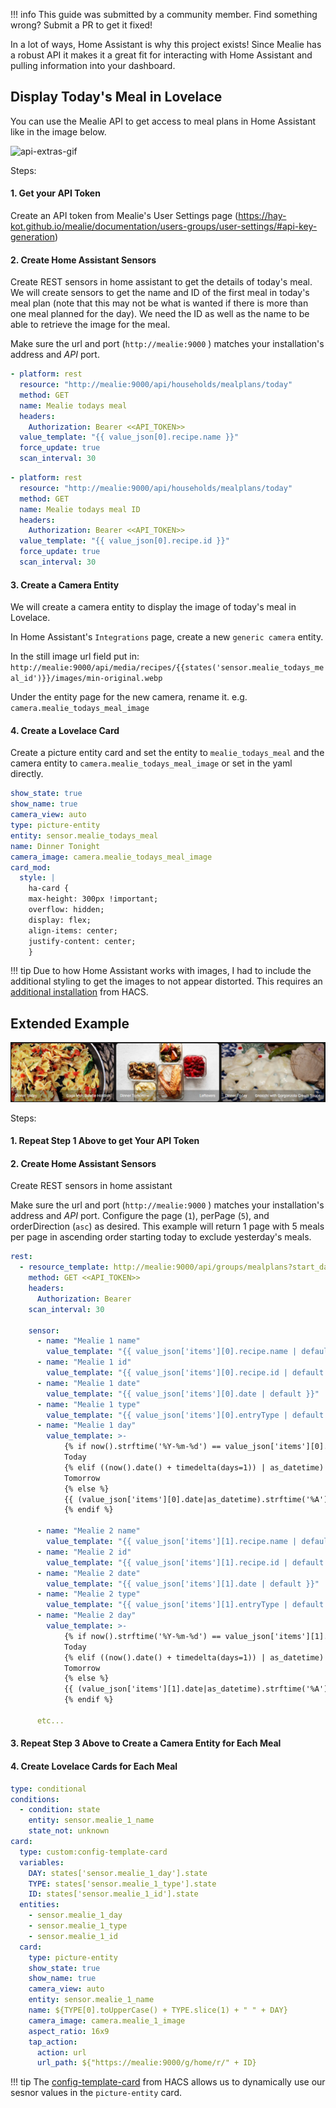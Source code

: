 !!! info
  This guide was submitted by a community member. Find something wrong? Submit a PR to get it fixed!

In a lot of ways, Home Assistant is why this project exists! Since Mealie has a robust API it makes it a great fit for interacting with Home Assistant and pulling information into your dashboard.

## Display Today's Meal in Lovelace

You can use the Mealie API to get access to meal plans in Home Assistant like in the image below.

![api-extras-gif](../../assets/img/home-assistant-card.png)

Steps:

#### 1. Get your API Token

Create an API token from Mealie's User Settings page (https://hay-kot.github.io/mealie/documentation/users-groups/user-settings/#api-key-generation)

#### 2. Create Home Assistant Sensors

Create REST sensors in home assistant to get the details of today's meal.
We will create sensors to get the name and ID of the first meal in today's meal plan (note that this may not be what is wanted if there is more than one meal planned for the day). We need the ID as well as the name to be able to retrieve the image for the meal.

Make sure the url and port (`http://mealie:9000` ) matches your installation's address and _API_ port.

```yaml
- platform: rest
  resource: "http://mealie:9000/api/households/mealplans/today"
  method: GET
  name: Mealie todays meal
  headers:
    Authorization: Bearer <<API_TOKEN>>
  value_template: "{{ value_json[0].recipe.name }}"
  force_update: true
  scan_interval: 30
```

```yaml
- platform: rest
  resource: "http://mealie:9000/api/households/mealplans/today"
  method: GET
  name: Mealie todays meal ID
  headers:
    Authorization: Bearer <<API_TOKEN>>
  value_template: "{{ value_json[0].recipe.id }}"
  force_update: true
  scan_interval: 30
```

#### 3. Create a Camera Entity

We will create a camera entity to display the image of today's meal in Lovelace.

In Home Assistant's `Integrations` page, create a new `generic camera` entity.

In the still image url field put in:
`http://mealie:9000/api/media/recipes/{{states('sensor.mealie_todays_meal_id')}}/images/min-original.webp`

Under the entity page for the new camera, rename it.
e.g. `camera.mealie_todays_meal_image`

#### 4. Create a Lovelace Card

Create a picture entity card and set the entity to `mealie_todays_meal` and the camera entity to `camera.mealie_todays_meal_image` or set in the yaml directly.

```yaml
show_state: true
show_name: true
camera_view: auto
type: picture-entity
entity: sensor.mealie_todays_meal
name: Dinner Tonight
camera_image: camera.mealie_todays_meal_image
card_mod:
  style: |
    ha-card {
    max-height: 300px !important;
    overflow: hidden;
    display: flex;
    align-items: center;
    justify-content: center;
    }
```

!!! tip
Due to how Home Assistant works with images, I had to include the additional styling to get the images to not appear distorted. This requires an [additional installation](https://github.com/thomasloven/lovelace-card-mod) from HACS.

## Extended Example

![api-extras-gif](../../assets/img/home-assistant-cards.png)

Steps:

#### 1. Repeat Step 1 Above to get Your API Token

#### 2. Create Home Assistant Sensors

Create REST sensors in home assistant

Make sure the url and port (`http://mealie:9000` ) matches your installation's address and _API_ port. Configure the page (`1`), perPage (`5`), and orderDirection (`asc`) as desired. This example will return 1 page with 5 meals per page in ascending order starting today to exclude yesterday's meals. 

```yaml
rest:
  - resource_template: http://mealie:9000/api/groups/mealplans?start_date={{ now().strftime('%Y-%m-%d') }}&page=1&perPage=5&orderBy=date&orderDirection=asc
    method: GET <<API_TOKEN>>
    headers:
      Authorization: Bearer 
    scan_interval: 30
    
    sensor:
      - name: "Mealie 1 name"
        value_template: "{{ value_json['items'][0].recipe.name | default }}"
      - name: "Mealie 1 id"
        value_template: "{{ value_json['items'][0].recipe.id | default }}"
      - name: "Mealie 1 date"
        value_template: "{{ value_json['items'][0].date | default }}"
      - name: "Mealie 1 type"
        value_template: "{{ value_json['items'][0].entryType | default }}"
      - name: "Mealie 1 day"
        value_template: >-
            {% if now().strftime('%Y-%m-%d') == value_json['items'][0].date %}
            Today
            {% elif ((now().date() + timedelta(days=1)) | as_datetime) == (value_json['items'][0].date | as_datetime) %}
            Tomorrow
            {% else %}
            {{ (value_json['items'][0].date|as_datetime).strftime('%A') | default }}
            {% endif %}
            
      - name: "Mealie 2 name"
        value_template: "{{ value_json['items'][1].recipe.name | default }}"
      - name: "Mealie 2 id"
        value_template: "{{ value_json['items'][1].recipe.id | default }}"
      - name: "Mealie 2 date"
        value_template: "{{ value_json['items'][1].date | default }}"
      - name: "Mealie 2 type"
        value_template: "{{ value_json['items'][1].entryType | default }}"
      - name: "Mealie 2 day"
        value_template: >-
            {% if now().strftime('%Y-%m-%d') == value_json['items'][1].date %}
            Today
            {% elif ((now().date() + timedelta(days=1)) | as_datetime) == (value_json['items'][1].date | as_datetime) %}
            Tomorrow
            {% else %}
            {{ (value_json['items'][1].date|as_datetime).strftime('%A') | default }}
            {% endif %}

      etc...
```

#### 3. Repeat Step 3 Above to Create a Camera Entity for Each Meal

#### 4. Create Lovelace Cards for Each Meal

```yaml
type: conditional
conditions:
  - condition: state
    entity: sensor.mealie_1_name
    state_not: unknown
card:
  type: custom:config-template-card
  variables:
    DAY: states['sensor.mealie_1_day'].state
    TYPE: states['sensor.mealie_1_type'].state
    ID: states['sensor.mealie_1_id'].state
  entities:
    - sensor.mealie_1_day
    - sensor.mealie_1_type
    - sensor.mealie_1_id
  card:
    type: picture-entity
    show_state: true
    show_name: true
    camera_view: auto
    entity: sensor.mealie_1_name
    name: ${TYPE[0].toUpperCase() + TYPE.slice(1) + " " + DAY}
    camera_image: camera.mealie_1_image
    aspect_ratio: 16x9
    tap_action:
      action: url
      url_path: ${"https://mealie:9000/g/home/r/" + ID}
```

!!! tip
The [config-template-card]([https://github.com/iantrich/config-template-card]) from HACS allows us to dynamically use our sesnor values in the `picture-entity` card. 
